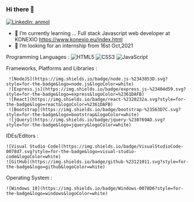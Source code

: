 ### Hi there 👋

[![Linkedin: anmol](https://img.shields.io/badge/-LinkedIn-blue?style=flat-square&logo=Linkedin&logoColor=white&link=https://www.linkedin.com/in/emran-mridha-developpeur-web-alternance/)](https://www.linkedin.com/in/emran-mridha-developpeur-web-alternance/)





- 🌱 I’m currently learning ... Full  stack Javascript web developer  at KONEXIO https://www.konexio.eu/index.html
- 🤔 I’m looking for an internship from 16st Oct,2021
<!-- - 💬 Ask me about ...
- 📫 How to reach me: ...
- 😄 Pronouns: ...
- ⚡ Fun fact: ...
 -->
 Programming Languages :
![HTML5](https://img.shields.io/badge/html5-%23E34F26.svg?style=for-the-badge&logo=html5&logoColor=white)
![CSS3](https://img.shields.io/badge/css3-%231572B6.svg?style=for-the-badge&logo=css3&logoColor=white)
![JavaScript](https://img.shields.io/badge/javascript-%23323330.svg?style=for-the-badge&logo=javascript&logoColor=%23F7DF1E)

Frameworks, Platforms and Libraries :

     ![NodeJS](https://img.shields.io/badge/node.js-%2343853D.svg?style=for-the-badge&logo=node.js&logoColor=white)
     ![Express.js](https://img.shields.io/badge/express.js-%23404d59.svg?style=for-the-badge&logo=express&logoColor=%2361DAFB)
     ![React](https://img.shields.io/badge/react-%2320232a.svg?style=for-the-badge&logo=react&logoColor=%2361DAFB)
     ![Bootstrap](https://img.shields.io/badge/bootstrap-%23563D7C.svg?style=for-the-badge&logo=bootstrap&logoColor=white)
     ![jQuery](https://img.shields.io/badge/jquery-%230769AD.svg?style=for-the-badge&logo=jquery&logoColor=white)

IDEs/Editors :

    ![Visual Studio Code](https://img.shields.io/badge/VisualStudioCode-0078d7.svg?style=for-the-badge&logo=visual-studio-code&logoColor=white)
    ![GitHub](https://img.shields.io/badge/github-%23121011.svg?style=for-the-badge&logo=github&logoColor=white)


Operating System :

    ![Windows 10](https://img.shields.io/badge/Windows-0078D6?style=for-the-badge&logo=windows&logoColor=white)
